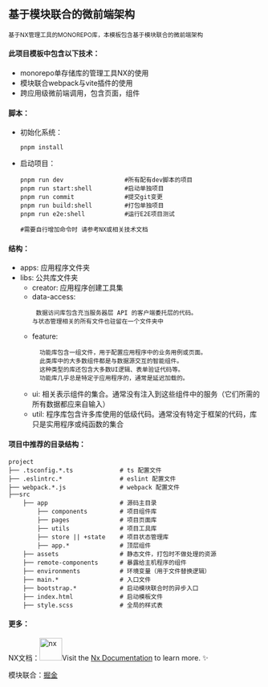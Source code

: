 ## 基于模块联合的微前端架构
<small>基于NX管理工具的MONOREPO库，本模板包含基于模块联合的微前端架构</small>

#### 此项目模板中包含以下技术：
  - monorepo单存储库的管理工具NX的使用
  - 模块联合webpack与vite插件的使用
  - 跨应用级微前端调用，包含页面，组件

#### 脚本：
  - 初始化系统：
    ```` 
    pnpm install
    ```` 
  - 启动项目：
    ````
    pnpm run dev                 #所有配有dev脚本的项目
    pnpm run start:shell         #启动单独项目
    pnpm run commit              #提交git变更
    pnpm run build:shell         #打包单独项目
    pnpm run e2e:shell           #运行E2E项目测试

    #需要自行增加命令时 请参考NX或相关技术文档
    ````
    
#### 结构：
  - apps: 应用程序文件夹
  - libs: 公共库文件夹
    - creator:  应用程序创建工具集
    - data-access: 
      ````
       数据访问库包含充当服务器层 API 的客户端委托层的代码。
      与状态管理相关的所有文件也驻留在一个文件夹中
      ````
    - feature: 
      ```` 
        功能库包含一组文件，用于配置应用程序中的业务用例或页面。
        此类库中的大多数组件都是与数据源交互的智能组件。
        这种类型的库还包含大多数UI逻辑、表单验证代码等。
        功能库几乎总是特定于应用程序的，通常是延迟加载的。
      ````
    - ui: 相关表示组件的集合。通常没有注入到这些组件中的服务（它们所需的所有数据都应来自输入）
    - util: 程序库包含许多库使用的低级代码。通常没有特定于框架的代码，库只是实用程序或纯函数的集合

#### 项目中推荐的目录结构：
  ```
  project
  ├── .tsconfig.*.ts             # ts 配置文件
  ├── .eslintrc.*                # eslint 配置文件
  ├── webpack.*.js               # webpack 配置文件
  ├──src
      ├── app                    # 源码主目录
          ├── components         # 项目组件库
          ├── pages              # 项目页面库
          ├── utils              # 项目工具库
          ├── store || +state    # 项目状态管理库
          ├── app.*              # 顶层组件
      ├── assets                 # 静态文件，打包时不做处理的资源
      ├── remote-components      # 暴露给主机程序的组件
      ├── environments           # 环境变量（用于文件替换逻辑）
      ├── main.*                 # 入口文件
      ├── bootstrap.*            # 启动模块联合时的异步入口
      ├── index.html             # 启动模板文件
      ├── style.scss             # 全局的样式表
  ```


#### 更多：  

NX文档：<img src="https://raw.githubusercontent.com/nrwl/nx/master/images/nx-logo.png" width="45" alt='nx'>Visit the [Nx Documentation](https://nx.dev) to learn more. ✨

模块联合：<a href="https://juejin.cn/post/7005450458009600036">掘金</a>
